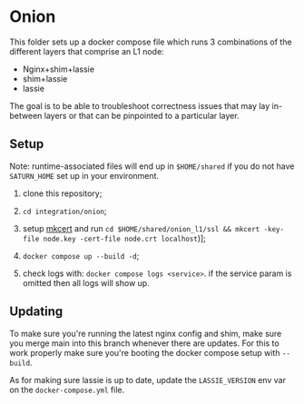 # Onion

This folder sets up a docker compose file which runs 3 combinations of the different layers that comprise an L1 node:

- Nginx+shim+lassie
- shim+lassie
- lassie

The goal is to be able to troubleshoot correctness issues that may lay in-between layers or that can be pinpointed to a particular layer.

## Setup

Note: runtime-associated files will end up in `$HOME/shared` if you do not have `SATURN_HOME` set up in your environment.

1. clone this repository;

2. `cd integration/onion`;

3. setup [mkcert](https://github.com/FiloSottile/mkcert) and run `cd $HOME/shared/onion_l1/ssl && mkcert -key-file node.key -cert-file node.crt localhost`)];

4. `docker compose up --build -d`;

5. check logs with: `docker compose logs <service>`. if the service param is omitted then all logs will show up.

## Updating

To make sure you're running the latest nginx config and shim, make sure you merge main into this branch whenever there are updates.
For this to work properly make sure you're booting the docker compose setup with `--build`.

As for making sure lassie is up to date, update the `LASSIE_VERSION` env var on the `docker-compose.yml` file.
